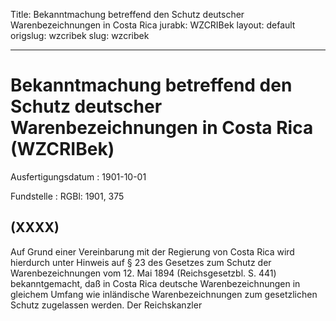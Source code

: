 Title: Bekanntmachung betreffend den Schutz deutscher Warenbezeichnungen in Costa
  Rica
jurabk: WZCRIBek
layout: default
origslug: wzcribek
slug: wzcribek

---

# Bekanntmachung betreffend den Schutz deutscher Warenbezeichnungen in Costa Rica (WZCRIBek)

Ausfertigungsdatum
:   1901-10-01

Fundstelle
:   RGBl: 1901, 375



## (XXXX)

Auf Grund einer Vereinbarung mit der Regierung von Costa Rica wird
hierdurch unter Hinweis auf § 23 des Gesetzes zum Schutz der
Warenbezeichnungen vom 12. Mai 1894 (Reichsgesetzbl. S. 441)
bekanntgemacht, daß in Costa Rica deutsche Warenbezeichnungen in
gleichem Umfang wie inländische Warenbezeichnungen zum gesetzlichen
Schutz zugelassen werden.
Der Reichskanzler

